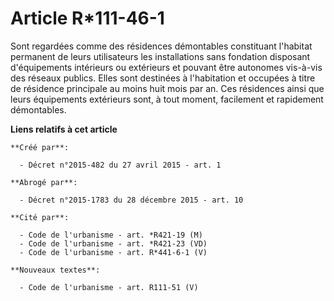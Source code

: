 # Article R*111-46-1

Sont regardées comme des résidences démontables constituant l'habitat permanent de leurs utilisateurs les installations sans
fondation disposant d'équipements intérieurs ou extérieurs et pouvant être autonomes vis-à-vis des réseaux publics. Elles
sont destinées à l'habitation et occupées à titre de résidence principale au moins huit mois par an. Ces résidences ainsi que
leurs équipements extérieurs sont, à tout moment, facilement et rapidement démontables.

**Liens relatifs à cet article**

	**Créé par**:

	  - Décret n°2015-482 du 27 avril 2015 - art. 1

	**Abrogé par**:

	  - Décret n°2015-1783 du 28 décembre 2015 - art. 10

	**Cité par**:

	  - Code de l'urbanisme - art. *R421-19 (M)
	  - Code de l'urbanisme - art. *R421-23 (VD)
	  - Code de l'urbanisme - art. R*441-6-1 (V)

	**Nouveaux textes**:

	  - Code de l'urbanisme - art. R111-51 (V)
